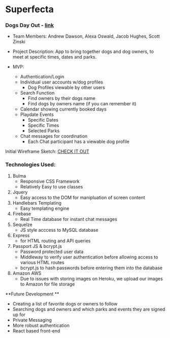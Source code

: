# Superfecta

### Dogs Day Out - [link](https://dogs-day-out.herokuapp.com/)

- Team Members: Andrew Dawson, Alexa Oswald, Jacob Hughes, Scott Zinski

- Project Description: App to bring together dogs and dog owners, to meet at specific times, dates and parks.

- MVP:
  - Authentication/Login
  - Individual user accounts w/dog profiles
    - Dog Profiles viewable by other users
  - Search Function
    - Find owners by their dogs name
    - Find dogs by owners name (if you can remember it)
  - Calendar showing currently booked days
  - Playdate Events
    - Specific Dates
    - Specific Times
    - Selected Parks 
  - Chat messages for coordination
    - Each Chat participant has a viewable dog profile
    
Initial Wireframe Sketch: [CHECK IT OUT](https://xd.adobe.com/view/f894ea2c-7a16-44b1-54c8-8606e70de2d0-8ea5/screen/082e648c-b3b5-4164-aa31-7324eb758f95/Calendar-Day/)

### Technologies Used: 
1. Bulma
    - Responsive CSS Framework
    - Relatively Easy to use classes
1. Jquery
    - Easy access to the DOM for manipluation of screen content
1. Handlebars Templating
    - Easy templating engine
1. Firebase
    - Real Time database for instant chat messages
1. Sequelze
    - JS style acccess to MySQL database
1. Express
    - for HTML routing and API queries
1. Passport JS & bcrypt.js
    - Password protected user data
    - Middleway to verify user authentication before allowing access to various HTML routes
    - bcrypt.js to hash passwords before entering them into the database
1. Amazon AWS
    - Due to issues with storing images on Heroku, we upload our images to Amazon for file storage

**Future Development **
- Creating a list of favorite dogs or owners to follow
- Searching dogs and owners and which parks and events they are signed up for
- Private Messaging
- More robust authentication 
- React based front-end 
    





